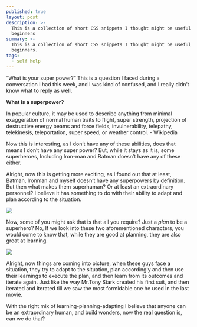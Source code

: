 ```yaml
---
published: true
layout: post
description: >-
  This is a collection of short CSS snippets I thought might be useful for
  beginners
summary: >-
  This is a collection of short CSS snippets I thought might be useful for
  beginners.
tags:
  - self help
---
```

“What is your super power?” This is a question I faced during a conversation I had this week, and I was kind of confused, and I really didn’t know what to reply as well.

**What is a superpower?**

In popular culture, it may be used to describe anything from minimal exaggeration of normal human traits to flight, super strength, projection of destructive energy beams and force fields, invulnerability, telepathy, telekinesis, teleportation, super speed, or weather control. - Wikipedia

Now this is interesting, as I don’t have any of these abilities, does that means I don’t have any super power? But, while it stays as it is, some superheroes, Including Iron-man and Batman doesn’t have any of these either.

Alright, now this is getting more exciting, as I found out that at least, Batman, Ironman and myself doesn’t have any superpowers by definition. But then what makes them superhuman? Or at least an extraordinary personnel? I believe it has something to do with their ability to adapt and plan according to the situation.

![]({{site.baseurl}}/https://github.com/ruwaizrazak/mindnotes/blob/gh-pages/_posts/6071b51372cc43b18c80fe59_main-qimg-36622fc2d7098d40a29ae34ddb9db2e6.png?raw=true)

Now, some of you might ask that is that all you require? Just a *plan* to be a superhero? No, If we look into these two aforementioned characters, you would come to know that, while they are good at planning, they are also great at learning.

![]({{site.baseurl}}/https://github.com/ruwaizrazak/mindnotes/blob/gh-pages/_posts/6071b525dd77f0a814de23bf_qcmn5.jpg?raw=true)

Alright, now things are coming into picture, when these guys face a situation, they try to adapt to the situation, plan accordingly and then use their learnings to execute the plan, and then learn from its outcomes and iterate again. Just like the way Mr.Tony Stark created his first suit, and then iterated and iterated till we saw the most formidable one he used in the last movie.



With the right mix of learning-planning-adapting I believe that anyone can be an extraordinary human, and build wonders, now the real question is, can we do that?
